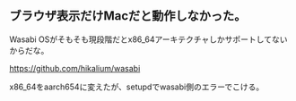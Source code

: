 ## ブラウザ表示だけMacだと動作しなかった。

Wasabi OSがそもそも現段階だとx86_64アーキテクチャしかサポートしてないからだな。

https://github.com/hikalium/wasabi


x86_64をaarch654に変えたが、setupdでwasabi側のエラーでこける。

